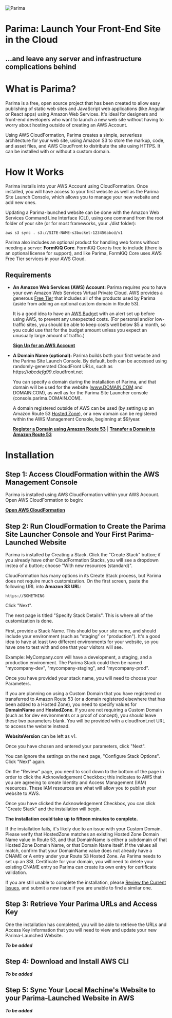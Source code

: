 <img src="https://parima.s3.amazonaws.com/placeholder/parima.png" alt="Parima">

# Parima: Launch Your Front-End Site in the Cloud 
## …and leave any server and infrastructure complications behind



# What is Parima?

Parima is a free, open source project that has been created to allow easy publishing of static web sites and JavaScript web applications (like Angular or React apps) using Amazon Web Services. It's ideal for designers and front-end developers who want to launch a new web site without having to worry about hosting outside of creating an AWS Account.

Using AWS CloudFormation, Parima creates a simple, serverless architecture for your web site, using Amazon S3 to store the markup, code, and asset files, and AWS CloudFront to distribute the site using HTTPS. It can be installed with or without a custom domain.

# How It Works

Parima installs into your AWS Account using CloudFormation. Once installed, you will have access to your first website as well as the Parima Site Launch Console, which allows you to manage your new website and add new ones.

Updating a Parima-launched website can be done with the Amazon Web Services Command Line Interface (CLI), using one command from the root folder of your site (or for most frameworks, your ./dist folder):

```shell
aws s3 sync . s3://SITE-NAME-s3bucket-123456abcd/v1
```

Parima also includes an optional product for handling web forms without needing a server: **FormKiQ Core**. FormKiQ Core is free to include (there is an optional license for support), and like Parima, FormKiQ Core uses AWS Free Tier services in your AWS Cloud.


## Requirements

* **An Amazon Web Services (AWS) Account:** Parima requires you to have your own Amazon Web Services Virtual Private Cloud. AWS provides a generous [Free Tier](https://aws.amazon.com/free) that includes all of the products used by Parima (aside from adding an optional custom domain in Route 53).

    It is a good idea to have an [AWS Budget](https://console.aws.amazon.com/billing/home?#/budgets) with an alert set up before using AWS, to prevent any unexpected costs. (For personal and/or low-traffic sites, you should be able to keep costs well below $5 a month, so you could use that for the budget amount unless you expect an unusually large amount of traffic.)

    **[Sign Up for an AWS Account](https://portal.aws.amazon.com/billing/signup)**

* **A Domain Name (optional):** Parima builds both your first website and the Parima Site Launch Console. By default, both can be accessed using randomly-generated CloudFront URLs, such as https://*abcdefg99*.cloudfront.net

    You can specify a domain during the installation of Parima, and that domain will be used for the website (www.DOMAIN.COM and DOMAIN.COM), as well as for the Parima Site Launcher console (console.parima.DOMAIN.COM).

    A domain registered outside of AWS can be used (by setting up an Amazon Route 53 [Hosted Zone](https://console.aws.amazon.com/route53/v2/hostedzones#)), or a new domain can be registered within the AWS Management Console, beginning at $9/year.

    **[Register a Domain using Amazon Route 53](https://console.aws.amazon.com/route53/home#DomainRegistration:)** | **[Transfer a Domain to Amazon Route 53](https://console.aws.amazon.com/route53/home#DomainTransfer:)**

    
# Installation

## Step 1: Access CloudFormation within the AWS Management Console

Parima is installed using AWS CloudFormation within your AWS Account. Open AWS CloudFormation to begin:

**[Open AWS CloudFormation](https://console.aws.amazon.com/cloudformation)**


## Step 2: Run CloudFormation to Create the Parima Site Launcher Console and Your First Parima-Launched Website

Parima is installed by Creating a Stack. Click the "Create Stack" button; if you already have other CloudFormation Stacks, you will see a dropdown instea of a button; choose "With new resources (standard)".

CloudFormation has many options in its Create Stack process, but Parima does not require much customization. On the first screen, paste the following URL into **Amazon S3 URL**:
```
https://SOMETHING
```

Click "Next".

The next page is titled "Specify Stack Details". This is where all of the customization is done.

First, provide a Stack Name. This should be your site name, and should include your environment (such as "staging" or "production"). It's a good idea to have at least two different environments for your website, so you have one to test with and one that your visitors will see.

Example:
MyCompany.com will have a development, a staging, and a production environment. The Parima Stack could then be named "mycompany-dev", "mycompany-staging", and "mycompany-prod".

Once you have provided your stack name, you will need to choose your Parameters.

If you are planning on using a Custom Domain that you have registered or transferred to Amazon Route 53 (or a domain registered elsewhere that has been added to a Hosted Zone), you need to specify values for **DomainName** and **HostedZone**. If you are not requiring a Custom Domain (such as for dev environments or a proof of concept), you should leave these two parameters blank. You will be provided with a cloudfront.net URL to access the website instead.

**WebsiteVersion** can be left as v1.

Once you have chosen and entered your parameters, click "Next".

You can ignore the settings on the next page, "Configure Stack Options". Click "Next" again.

On the "Review" page, you need to scoll down to the bottom of the page in order to click the Acknowledgement Checkbox; this indicates to AWS that you are agreeing to create Identity and Access Management (IAM) resources. These IAM resources are what will allow you to publish your website to AWS.

Once you have clicked the Acknowledgement Checkbox, you can click "Create Stack" and the installation will begin.

**The installation could take up to fifteen minutes to complete.**

If the installation fails, it's likely due to an issue with your Custom Domain. Please verify that HostedZone matches an existing Hosted Zone Domain Name value in Route 53, and that DomainName is either a subdomain of that Hosted Zone Domain Name, or that Domain Name itself. If the values all match, confirm that your DomainName value does not already have a CNAME or A entry under your Route 53 Hosted Zone. As Parima needs to set up an SSL Certificate for your domain, you will need to delete your existing CNAME entry so Parima can create its own entry for certificate validation.

If you are still unable to complete the installation, please [Review the Current Issues](https://github.com/formkiq/parima/issues), and submit a new issue if you are unable to find a similar one.

## Step 3: Retrieve Your Parima URLs and Access Key

One the installation has completed, you will be able to retrieve the URLs and Access Key information that you will need to view and update your new Parima-Launched Website. 

***To be added***

## Step 4: Download and Install AWS CLI

***To be added***

## Step 5: Sync Your Local Machine's Website to your Parima-Launched Website in AWS

***To be added***
